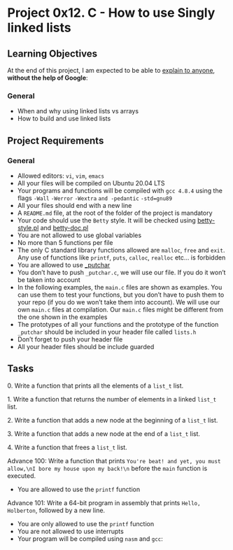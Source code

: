 <h1 class="gap">Project 0x12. C - How to use Singly linked lists</h1>

<h2>Learning Objectives</h2>

<p>At the end of this project, I am expected to be able to <a href="/rltoken/8bKyzTFahgtvQf7aftTjPw" title="explain to anyone" target="_blank">explain to anyone</a>, <strong>without the help of Google</strong>:</p>

<h3>General</h3>

<ul>
<li>When and why using linked lists vs arrays</li>
<li>How to build and use linked lists</li>
</ul>

<h2>Project Requirements</h2>

<h3>General</h3>

<ul>
<li>Allowed editors: <code>vi</code>, <code>vim</code>, <code>emacs</code></li>
<li>All your files will be compiled on Ubuntu 20.04 LTS</li>
<li>Your programs and functions will be compiled with <code>gcc 4.8.4</code> using the flags <code>-Wall</code> <code>-Werror</code> <code>-Wextra</code> <code>and -pedantic</code> <code>-std=gnu89</code></li>
<li>All your files should end with a new line</li>
<li>A <code>README.md</code> file, at the root of the folder of the project is mandatory</li>
<li>Your code should use the <code>Betty</code> style. It will be checked using <a href="https://github.com/holbertonschool/Betty/blob/master/betty-style.pl" title="betty-style.pl" target="_blank">betty-style.pl</a> and <a href="https://github.com/holbertonschool/Betty/blob/master/betty-doc.pl" title="betty-doc.pl" target="_blank">betty-doc.pl</a></li>
<li>You are not allowed to use global variables</li>
<li>No more than 5 functions per file</li>
<li>The only C standard library functions allowed are <code>malloc</code>, <code>free</code> and <code>exit</code>. Any use of functions like <code>printf</code>, <code>puts</code>, <code>calloc</code>, <code>realloc</code> etc&hellip; is forbidden</li>
<li>You are allowed to use <a href="https://github.com/holbertonschool/_putchar.c/blob/master/_putchar.c" title="_putchar" target="_blank">_putchar</a></li>
<li>You don&rsquo;t have to push <code>_putchar.c</code>, we will use our file. If you do it won&rsquo;t be taken into account</li>
<li>In the following examples, the <code>main.c</code> files are shown as examples. You can use them to test your functions, but you don&rsquo;t have to push them to your repo (if you do we won&rsquo;t take them into account). We will use our own <code>main.c</code> files at compilation. Our <code>main.c</code> files might be different from the one shown in the examples</li>
<li>The prototypes of all your functions and the prototype of the function <code>_putchar</code> should be included in your header file called <code>lists.h</code></li>
<li>Don&rsquo;t forget to push your header file</li>
<li>All your header files should be include guarded</li>
</ul>

<h2 class="gap">Tasks</h2>

<p>0. Write a function that prints all the elements of a <code>list_t</code> list.</p>

<p>1. Write a function that returns the number of elements in a linked <code>list_t</code> list.</p>

<p>2. Write a function that adds a new node at the beginning of a <code>list_t</code> list.</p>

<p>3. Write a function that adds a new node at the end of a <code>list_t</code> list.</p>

<p>4. Write a function that frees a <code>list_t</code> list.</p>

<p>Advance 100: Write a function that prints <code>You&#39;re beat! and yet, you must allow,\nI bore my house upon my back!\n</code> before the <code>main</code> function is executed.</p>
<ul>
<li>You are allowed to use the <code>printf</code> function</li>
</ul>

<p> Advance 101: Write a 64-bit program in assembly that prints <code>Hello, Holberton</code>, followed by a new line.</p>
<ul>
<li>You are only allowed to use the <code>printf</code> function</li>
<li>You are not allowed to use interrupts</li>
<li>Your program will be compiled using <code>nasm</code> and <code>gcc</code>:</li>
</ul>
